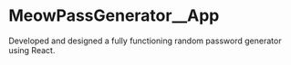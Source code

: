 # MeowPassGenerator__App

Developed and designed a fully functioning random password generator using React. 
